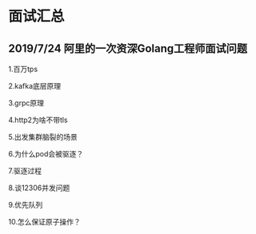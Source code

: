 # 面试汇总
## 2019/7/24 阿里的一次资深Golang工程师面试问题

1.百万tps

2.kafka底层原理

3.grpc原理

4.http2为啥不带tls

5.出发集群脑裂的场景

6.为什么pod会被驱逐？

7.驱逐过程

8.谈12306并发问题

9.优先队列

10.怎么保证原子操作？